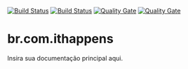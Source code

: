 [![Build Status](https://img.shields.io/badge/maven-0.1.0)](https://img.shields.io)
[![Build Status](http://192.168.6.95:32595/buildStatus/icon?job=engenharia-rest-br.com.ithappens-master)](http://192.168.6.95:32595/job/engenharia-rest-br.com.ithappens-master/job/master/)
[![Quality Gate](http://192.168.6.182:9000/api/badges/gate?key=engenharia-rest-br.com.ithappens_master)](http://192.168.6.182:9000/dashboard/index/engenharia-rest-br.com.ithappens_master)
[![Quality Gate](http://192.168.6.182:9000/api/badges/measure?key=engenharia-rest-br.com.ithappens_master&metric=coverage)](http://192.168.6.182:9000/dashboard/index/engenharia-rest-br.com.ithappens_master)

br.com.ithappens
==============

Insira sua documentação principal aqui.